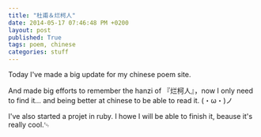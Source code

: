```yaml
---
title: "杜甫＆烂柯人"
date: 2014-05-17 07:46:48 PM +0200
layout: post
published: True
tags: poem, chinese
categories: stuff
---
```


Today I've made a big update for my chinese poem site.

And made big efforts to remember the hanzi of 『烂柯人』，now I only need to find it… and being better at chinese to be able to read it. (・ω・)ノ

I've also started a projet in ruby. I howe I will be able to finish it, beause it's really cool.␄
